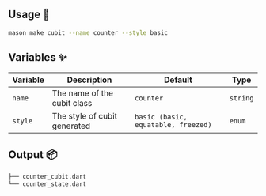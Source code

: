 ## Usage 🚀

```sh
mason make cubit --name counter --style basic
```

## Variables ✨

| Variable | Description                  | Default                             | Type     |
| -------- | ---------------------------- | ----------------------------------- | -------- |
| `name`   | The name of the cubit class  | `counter`                           | `string` |
| `style`  | The style of cubit generated | `basic (basic, equatable, freezed)` | `enum`   |

## Output 📦

```sh
├── counter_cubit.dart
└── counter_state.dart
```

[1]: https://dart.dev
[2]: https://github.com/felangel/bloc

